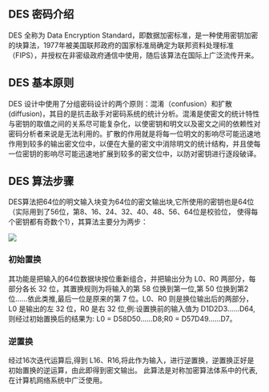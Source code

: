 ## DES 密码介绍
DES 全称为 Data Encryption Standard，即数据加密标准，是一种使用密钥加密的块算法，1977年被美国联邦政府的国家标准局确定为联邦资料处理标准（FIPS），并授权在非密级政府通信中使用，随后该算法在国际上广泛流传开来。

## DES 基本原则
DES 设计中使用了分组密码设计的两个原则：混淆（confusion）和扩散(diffusion)，其目的是抗击敌手对密码系统的统计分析。混淆是使密文的统计特性与密钥的取值之间的关系尽可能复杂化，以使密钥和明文以及密文之间的依赖性对密码分析者来说是无法利用的。扩散的作用就是将每一位明文的影响尽可能迅速地作用到较多的输出密文位中，以便在大量的密文中消除明文的统计结构，并且使每一位密钥的影响尽可能迅速地扩展到较多的密文位中，以防对密钥进行逐段破译。

## DES 算法步骤
DES算法把64位的明文输入块变为64位的密文输出块,它所使用的密钥也是64位（实际用到了56位，第8、16、24、32、40、48、56、64位是校验位， 使得每个密钥都有奇数个1），其算法主要分为两步：

![](https://img-blog.csdn.net/20141230210327609)

### 初始置换
其功能是把输入的64位数据块按位重新组合，并把输出分为 L0、R0 两部分，每部分各长 32 位，其置换规则为将输入的第 58 位换到第一位,第 50 位换到第2位……依此类推,最后一位是原来的第 7 位。L0、R0 则是换位输出后的两部分，L0 是输出的左 32 位，R0 是右 32 位,例:设置换前的输入值为 D1D2D3……D64,则经过初始置换后的结果为: L0 = D58D50……D8;R0 = D57D49……D7。

### 逆置换
经过16次迭代运算后,得到 L16、R16,将此作为输入，进行逆置换，逆置换正好是初始置换的逆运算，由此即得到密文输出。
此算法是对称加密算法体系中的代表,在计算机网络系统中广泛使用。